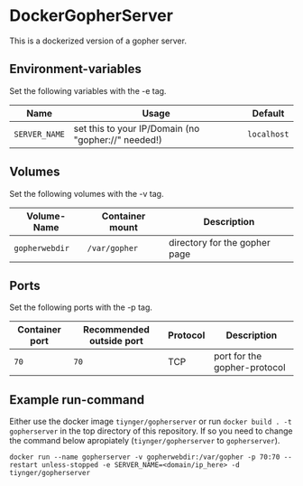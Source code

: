 # DockerGopherServer

This is a dockerized version of a gopher server.

## Environment-variables

Set the following variables with the -e tag.

| Name          | Usage                                               | Default     |
| ------------- | --------------------------------------------------- | ----------- |
| `SERVER_NAME` | set this to your IP/Domain (no "gopher://" needed!) | `localhost` |

## Volumes

Set the following volumes with the -v tag.

| Volume-Name    | Container mount | Description                   |
| -------------- | --------------- | ----------------------------- |
| `gopherwebdir` | `/var/gopher`   | directory for the gopher page |

## Ports

Set the following ports with the -p tag.

| Container port | Recommended outside port | Protocol | Description                  |
| -------------- | ------------------------ | -------- | ---------------------------- |
| `70`           | `70`                     | TCP      | port for the gopher-protocol |

## Example run-command

Either use the docker image `tiynger/gopherserver` or run
`docker build . -t gopherserver` in the top directory of this repository.
If so you need to change the command below apropiately
(`tiynger/gopherserver` to `gopherserver`).

`docker run --name gopherserver -v gopherwebdir:/var/gopher -p 70:70 --restart unless-stopped -e SERVER_NAME=<domain/ip_here> -d tiynger/gopherserver`

